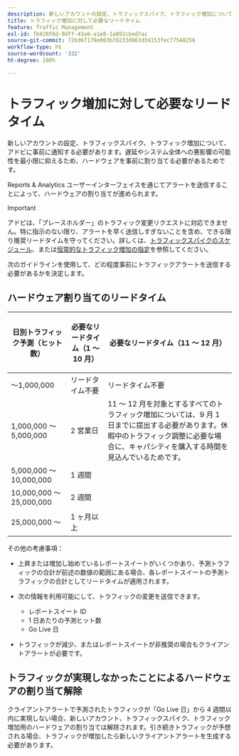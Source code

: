 ```yaml
---
description: 新しいアカウントの設定、トラフィックスパイク、トラフィック増加について、アドビに事前に通知する必要があります。遅延やシステム全体への悪影響の可能性を最小限に抑えるため、ハードウェアを事前に割り当てる必要があるためです。
title: トラフィック増加に対して必要なリードタイム
feature: Traffic Management
exl-id: fb428f8d-9dff-43a6-a1e8-1a892cbed7ac
source-git-commit: 72bd67179e003b70233d863d34153fec77548256
workflow-type: ht
source-wordcount: '332'
ht-degree: 100%

---
```


# トラフィック増加に対して必要なリードタイム

新しいアカウントの設定、トラフィックスパイク、トラフィック増加について、アドビに事前に通知する必要があります。遅延やシステム全体への悪影響の可能性を最小限に抑えるため、ハードウェアを事前に割り当てる必要があるためです。

Reports &amp; Analytics ユーザーインターフェイスを通じてアラートを送信することによって、ハードウェアの割り当てが進められます。

>[!IMPORTANT]
>
> アドビは、「プレースホルダー」のトラフィック変更リクエストに対応できません。特に指示のない限り、アラートを早く送信しすぎないことを含め、できる限り推奨リードタイムを守ってください。詳しくは、[トラフィックスパイクのスケジュール](/help/admin/c-traffic-management/t-traffic-schedule-spike.md)、または[恒常的なトラフィック増加の指定](/help/admin/c-traffic-management/t-traffic-permanent.md)を参照してください。

次のガイドラインを使用して、どの程度事前にトラフィックアラートを送信する必要があるかを決定します。

## ハードウェア割り当てのリードタイム

<table id="table_A67CC3B164F740088797BD8913244E47">
 <thead>
  <tr>
   <th colname="col1" class="entry"> 日別トラフィック予測（ヒット数） </th>
   <th colname="col2" class="entry"> <p>必要なリードタイム（1 ～ 10 月） </p> </th>
   <th colname="col3" class="entry"> <p>必要なリードタイム（11 ～ 12 月） </p> </th>
  </tr>
 </thead>
 <tbody>
  <tr>
   <td colname="col1"> ～1,000,000 </td>
   <td colname="col2"> リードタイム不要 </td>
   <td colname="col3"> リードタイム不要 </td>
  </tr>
  <tr>
   <td colname="col1"> 1,000,000 ～ 5,000,000 </td>
   <td colname="col2"> 2 営業日 </td>
   <td colname="col3" morerows="3"> 11 ～ 12 月を対象とするすべてのトラフィック増加については、9 月 1 日までに提出する必要があります。休暇中のトラフィック調整に必要な場合に、キャパシティを購入する時間を見込んでいるためです。 </td>
  </tr>
  <tr>
   <td colname="col1"> 5,000,000 ～ 10,000,000 </td>
   <td colname="col2"> 1 週間 </td>
  </tr>
  <tr>
   <td colname="col1"> 10,000,000 ～ 25,000,000 </td>
   <td colname="col2"> 2 週間 </td>
  </tr>
  <tr>
   <td colname="col1"> <p>25,000,000 ～ </p> </td>
   <td colname="col2"> 1 ヶ月以上 </td>
  </tr>
 </tbody>
</table>

その他の考慮事項：

* 上昇または増加し始めているレポートスイートがいくつかあり、予測トラフィックの合計が前述の数値の範囲にある場合、各レポートスイートの予測トラフィックの合計としてリードタイムが適用されます。
* 次の情報を利用可能にして、トラフィックの変更を送信できます。

   * レポートスイート ID
   * 1 日あたりの予測ヒット数
   * Go Live 日

* トラフィックが減少、またはレポートスイートが非推奨の場合もクライアントアラートが必要です。

## トラフィックが実現しなかったことによるハードウェアの割り当て解除

クライアントアラートで予測されたトラフィックが「Go Live 日」から 4 週間以内に実現しない場合、新しいアカウント、トラフィックスパイク、トラフィック増加用のハードウェアの割り当ては解除されます。引き続きトラフィックが予想される場合、トラフィックが増加したら新しいクライアントアラートを生成する必要があります。
